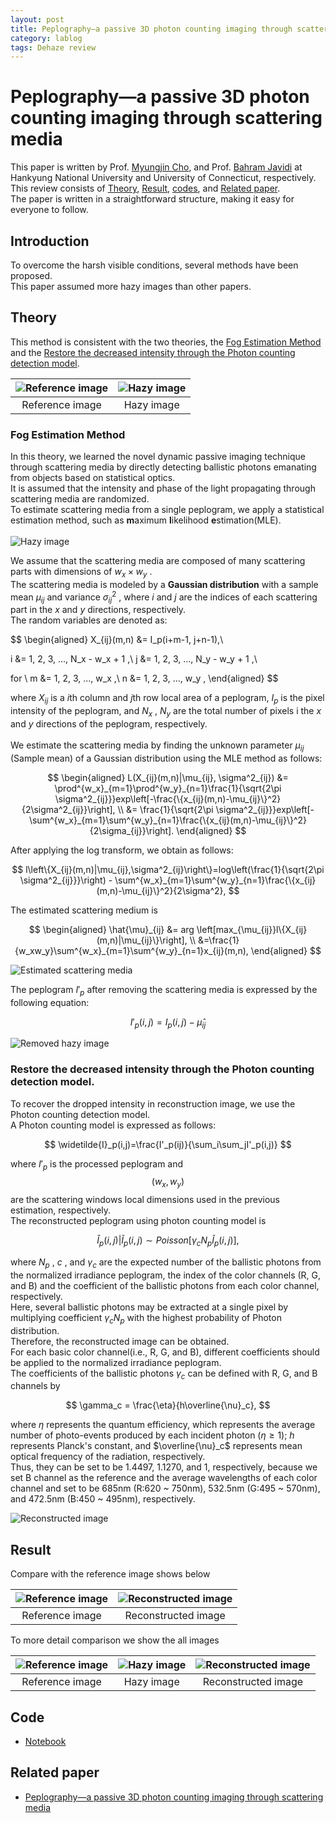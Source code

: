 ```yaml
---
layout: post
title: Peplography—a passive 3D photon counting imaging through scattering media
category: lablog
tags: Dehaze review
---
```

# Peplography—a passive 3D photon counting imaging through scattering media
This paper is written by Prof. [Myungjin Cho](https://scholar.google.com/citations?user=WAvCU2kAAAAJ&hl=en&oi=ao), and Prof. [Bahram Javidi](https://scholar.google.com/citations?user=mqIXYh4AAAAJ&hl=en&oi=ao) at Hankyung National University and University of Connecticut, respectively.<br/>
This review consists of [Theory](#theory), [Result](#result), [codes](#code), and [Related  paper](#related-paper). <br/>
The paper is written in a straightforward structure, making it easy for everyone to follow. <br/>

## Introduction
To overcome the harsh visible conditions, several methods have been proposed. <br/>
This paper assumed more hazy images than other papers. <br/>

## Theory
This method is consistent with the two theories, the [Fog Estimation Method](#fog-estimation-method) and the [Restore the decreased intensity through the Photon counting detection model](#restore-the-decreased-intensity-through-the-photon-counting-detection-model).<br/>

| ![Reference image](/assets/img/Peplography/2K_DCI_0030.png) | ![Hazy image](/assets/img/Peplography/2K_DCI_0039.png) |
|:---:|:---:|
|Reference image|Hazy image|

### Fog Estimation Method
In this theory, we learned the novel dynamic passive imaging technique through scattering media by directly detecting ballistic photons emanating from objects based on statistical optics. <br/>
It is assumed that the intensity and phase of the light propagating through scattering media are randomized.<br/>
To estimate scattering media from a single peplogram, we apply a statistical estimation method, such as **m**aximum **l**ikelihood **e**stimation(MLE). <br/><br/>
![Hazy image](/assets/img/Peplography/2K_DCI_0039.png)

We assume that the scattering media are composed of many scattering parts with dimensions of $w_x \times w_y$ . <br/>
The scattering media is modeled by a **Gaussian distribution** with a sample mean $\mu_{ij}$ and variance $\sigma^2_{ij}$ , where $i$ and $j$ are the indices of each scattering part in the $x$ and $y$ directions, respectively.<br/>
The random variables are denoted as:<br/>

$$
\begin{aligned}
X_{ij}(m,n) &= I_p(i+m-1, j+n-1),\\

i &= 1, 2, 3, ..., N_x - w_x + 1 ,\\
j &= 1, 2, 3, ..., N_y - w_y + 1 ,\\

for \\
m &= 1, 2, 3, ..., w_x ,\\
n &= 1, 2, 3, ..., w_y ,
\end{aligned}
$$

where $X_{ij}$ is a $i$th column and $j$th row local area of a peplogram, $I_p$ is the pixel intensity of the peplogram, and $N_x$ , $N_y$ are the total number of pixels i the $x$ and $y$ directions of the peplogram, respectively. <br/><br/>
We estimate the scattering media by finding the unknown parameter $\mu_{ij}$ (Sample mean) of a Gaussian distribution using the MLE method as follows:<br/>

$$
\begin{aligned}
L(X_{ij}(m,n)|\mu_{ij}, \sigma^2_{ij})
&= \prod^{w_x}_{m=1}\prod^{w_y}_{n=1}\frac{1}{\sqrt{2\pi \sigma^2_{ij}}}exp\left[-\frac{\{x_{ij}(m,n)-\mu_{ij}\}^2}{2\sigma^2_{ij}}\right],
\\
&= \frac{1}{\sqrt{2\pi \sigma^2_{ij}}}exp\left[-\sum^{w_x}_{m=1}\sum^{w_y}_{n=1}\frac{\{x_{ij}(m,n)-\mu_{ij}\}^2}{2\sigma_{ij}}\right].
\end{aligned}
$$

After applying the log transform, we obtain as follows:<br/>

$$
l\left\{X_{ij}(m,n)|\mu_{ij},\sigma^2_{ij}\right\}=log\left(\frac{1}{\sqrt{2\pi \sigma^2_{ij}}}\right) - \sum^{w_x}_{m=1}\sum^{w_y}_{n=1}\frac{\{x_{ij}(m,n)-\mu_{ij}\}^2}{2\sigma^2},
$$

The estimated scattering medium is<br/>

$$
\begin{aligned}
\hat{\mu}_{ij} &= arg \left[max_{\mu_{ij}}l\{X_{ij}(m,n)|\mu_{ij}\}\right], \\
&=\frac{1}{w_xw_y}\sum^{w_x}_{m=1}\sum^{w_y}_{n=1}x_{ij}(m,n),
\end{aligned}
$$

![Estimated scattering media](/assets/img/Peplography/Estimated_haze.png)

The peplogram $I'_p$ after removing the scattering media is expressed by the following equation:<br/>

$$
I'_p(i,j)=I_p(i,j)-\hat{\mu}_{ij}
$$

![Removed hazy image](/assets/img/Peplography/Removed_haze.png)
### Restore the decreased intensity through the Photon counting detection model.

To recover the dropped intensity in reconstruction image, we use the Photon counting detection model. <br/>
A Photon counting model is expressed as follows:<br/>

$$
\widetilde{I}_p(i,j)=\frac{I'_p(ij)}{\sum_i\sum_jI'_p(i,j)}
$$

where $I'_p$ is the processed peplogram and $$(w_x, w_y)$$ are the scattering windows local dimensions used in the previous estimation, respectively. <br/>
The reconstructed peplogram using photon counting model is<br/>

$$
\hat{I}_p(i,j)|\widetilde{I}_p(i,j) \sim Poisson[\gamma_c N_p \widetilde{I}_p(i,j)],
$$

where $N_p$ , $c$ , and $\gamma_c$ are the expected number of the ballistic photons from the normalized irradiance peplogram, the index of the color channels (R, G, and B) and the coefficient of the ballistic photons from each color channel, respectively.<br/>
Here, several ballistic photons may be extracted at a single pixel by multiplying coefficient $\gamma_c N_p$ with the highest probability of Photon distribution.<br/>
Therefore, the reconstructed image can be obtained.<br/>
For each basic color channel(i.e., R, G, and B), different coefficients should be applied to the normalized irradiance peplogram.<br/>
The coefficients of the ballistic photons $\gamma_c$ can be defined with R, G, and B channels by<br/>

$$
\gamma_c = \frac{\eta}{h\overline{\nu}_c},
$$

where $\eta$ represents the quantum efficiency, which represents the average number of photo-events produced by each incident photon $(\eta \geq 1)$; $h$  represents Planck's constant, and $\overline{\nu}_c$ represents mean optical frequency of the radiation, respectively. <br/>
Thus, they can be set to be 1.4497, 1.1270, and 1, respectively, because we set B channel as the reference and the average wavelengths of each color channel and set to be 685nm (R:620 ~ 750nm), 532.5nm (G:495 ~ 570nm), and 472.5nm (B:450 ~ 495nm), respectively.<br/>

![Reconstructed image](/assets/img/Peplography/Peplography_9.png)

## Result
Compare with the reference image shows below<br/>

| ![Reference image](/assets/img/Peplography/2K_DCI_0030.png) | ![Reconstructed image](/assets/img/Peplography/Peplography_9.png) |
|:---:|:---:|
|Reference image|Reconstructed image|


To more detail comparison we show the all images

| ![Reference image](/assets/img/Peplography/2K_DCI_0030.png) | ![Hazy image](/assets/img/Peplography/2K_DCI_0039.png) | ![Reconstructed image](/assets/img/Peplography/Peplography_9.png) |
|:---:|:---:|:---:|
|Reference image|Hazy image|Reconstructed image|


## Code

- [Notebook](https://colab.research.google.com/drive/1msC7tYO8n1hpu7yZarVyYON7iiARgOKh)

## Related  paper
- [Peplography—a passive 3D photon counting imaging through scattering media](https://opg.optica.org/ol/abstract.cfm?uri=ol-41-22-5401)
